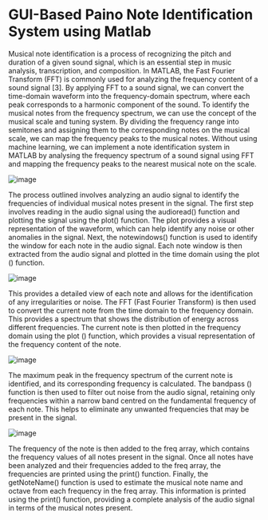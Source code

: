 # GUI-Based Paino Note Identification System using Matlab
Musical note identification is a process of recognizing the pitch and duration of a given sound signal, which is an essential step in music analysis, transcription, and composition. In MATLAB, the Fast Fourier Transform (FFT) is commonly used for analyzing the frequency content of a sound signal [3]. By applying FFT to a sound signal, we can convert the time-domain waveform into the frequency-domain spectrum, where each peak corresponds to a harmonic component of the sound. To identify the musical notes from the frequency spectrum, we can use the concept of the musical scale and tuning system. By dividing the frequency range into semitones and assigning them to the corresponding notes on the musical scale, we can map the frequency peaks to the musical notes. Without using machine learning, we can implement a note identification system in MATLAB by analysing the frequency spectrum of a sound signal using FFT and mapping the frequency peaks to the nearest musical note on the scale. 

![image](https://github.com/ParasPalli/GUI-Audio-Note-Identification/assets/115391909/5cfc4ccf-bc2f-4be1-94db-5b35f78b60ee)

The process outlined involves analyzing an audio signal to identify the frequencies of individual musical notes present in the signal. The first step involves reading in the audio signal using the audioread() function and plotting the signal using the plot() function. 
The plot provides a visual representation of the waveform, which can help identify any noise or other anomalies in the signal. Next, the notewindows() function is used to identify the window for each note in the audio signal. Each note window is then extracted from the audio signal and plotted in the time domain using the plot () function. 

![image](https://github.com/ParasPalli/GUI-Audio-Note-Identification/assets/115391909/cd65d0c0-2451-4324-b1f2-f16eb6d32639)

This provides a detailed view of each note and allows for the identification of any irregularities or noise. The FFT (Fast Fourier Transform) is then used to convert the current note from the time domain to the frequency domain. This provides a spectrum that shows the distribution of energy across different frequencies. The current note is then plotted in the frequency domain using the plot () function, which provides a visual representation of the frequency content of the note.

![image](https://github.com/ParasPalli/GUI-Audio-Note-Identification/assets/115391909/512797f7-b3a0-4ffa-b852-3a9d207a77ae)

The maximum peak in the frequency spectrum of the current note is identified, and its corresponding frequency is calculated. The bandpass () function is then used to filter out noise from the audio signal, retaining only frequencies within a narrow band centred on the fundamental frequency of each note. This helps to eliminate any unwanted frequencies that may be present in the signal.

![image](https://github.com/ParasPalli/GUI-Audio-Note-Identification/assets/115391909/706cf9be-a3c3-4598-be87-3632873141ad)

The frequency of the note is then added to the freq array, which contains the frequency values of all notes present in the signal. Once all notes have been analyzed and their frequencies added to the freq array, the frequencies are printed using the print() function. Finally, the getNoteName() function is used to estimate the musical note name and octave from each frequency in the freq array. This information is printed using the print() function, providing a complete analysis of the audio signal in terms of the musical notes present. 
